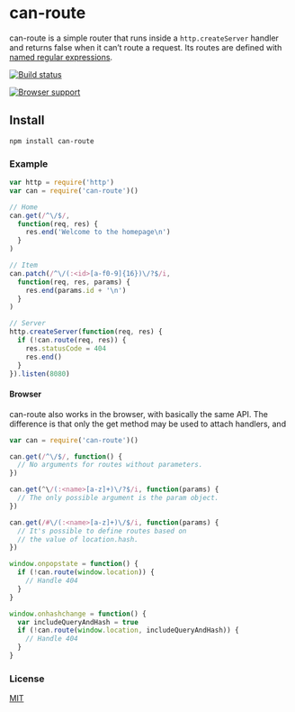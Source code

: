 # can-route
can-route is a simple router that runs inside a `http.createServer` handler and returns false when it can’t route a request. Its routes are defined with [named regular expressions](https://npm.im/named-regexp).

[![Build status](https://travis-ci.org/michaelrhodes/can-route.png?branch=master)](https://travis-ci.org/michaelrhodes/can-route)

[![Browser support](https://ci.testling.com/michaelrhodes/can-route.png)](https://ci.testling.com/michaelrhodes/can-route)

## Install
```
npm install can-route
```

### Example
``` js
var http = require('http')
var can = require('can-route')()

// Home
can.get(/^\/$/,
  function(req, res) {
    res.end('Welcome to the homepage\n')
  }
)

// Item
can.patch(/^\/(:<id>[a-f0-9]{16})\/?$/i,
  function(req, res, params) {
    res.end(params.id + '\n')
  }
)

// Server
http.createServer(function(req, res) {
  if (!can.route(req, res)) {
    res.statusCode = 404
    res.end()
  }
}).listen(8080)
```

#### Browser
can-route also works in the browser, with basically the same API. The difference is that only the get method may be used to attach handlers, and  

``` js
var can = require('can-route')()

can.get(/^\/$/, function() {
  // No arguments for routes without parameters.
})

can.get(^\/(:<name>[a-z]+)\/?$/i, function(params) {
  // The only possible argument is the param object.
})

can.get(/#\/(:<name>[a-z]+)\/$/i, function(params) {
  // It's possible to define routes based on
  // the value of location.hash.
})

window.onpopstate = function() {
  if (!can.route(window.location)) {
    // Handle 404
  }
}

window.onhashchange = function() {
  var includeQueryAndHash = true
  if (!can.route(window.location, includeQueryAndHash)) {
    // Handle 404
  }
}
```

### License
[MIT](http://opensource.org/licenses/MIT)
